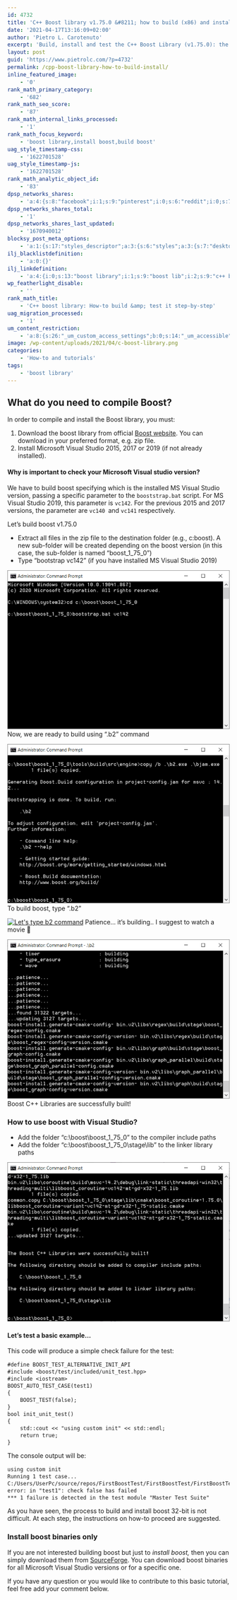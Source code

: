 ```yaml
---
id: 4732
title: 'C++ Boost library v1.75.0 &#8211; how to build (x86) and install it &#8211; the basic approach'
date: '2021-04-17T13:16:09+02:00'
author: 'Pietro L. Carotenuto'
excerpt: 'Build, install and test the C++ Boost Library (v1.75.0): the basic approach step-by-step to build and install the 32 bit version.'
layout: post
guid: 'https://www.pietrolc.com/?p=4732'
permalink: /cpp-boost-library-how-to-build-install/
inline_featured_image:
    - '0'
rank_math_primary_category:
    - '682'
rank_math_seo_score:
    - '87'
rank_math_internal_links_processed:
    - '1'
rank_math_focus_keyword:
    - 'boost library,install boost,build boost'
uag_style_timestamp-css:
    - '1622701528'
uag_style_timestamp-js:
    - '1622701528'
rank_math_analytic_object_id:
    - '83'
dpsp_networks_shares:
    - 'a:4:{s:8:"facebook";i:1;s:9:"pinterest";i:0;s:6:"reddit";i:0;s:7:"twitter";i:0;}'
dpsp_networks_shares_total:
    - '1'
dpsp_networks_shares_last_updated:
    - '1670940012'
blocksy_post_meta_options:
    - 'a:1:{s:17:"styles_descriptor";a:3:{s:6:"styles";a:3:{s:7:"desktop";s:0:"";s:6:"tablet";s:0:"";s:6:"mobile";s:0:"";}s:12:"google_fonts";a:0:{}s:7:"version";i:6;}}'
ilj_blacklistdefinition:
    - 'a:0:{}'
ilj_linkdefinition:
    - 'a:4:{i:0;s:13:"boost library";i:1;s:9:"boost lib";i:2;s:9:"c++ boost";i:3;s:12:"Install bost";}'
wp_featherlight_disable:
    - ''
rank_math_title:
    - 'C++ boost library: How-to build &amp; test it step-by-step'
uag_migration_processed:
    - '1'
um_content_restriction:
    - 'a:8:{s:26:"_um_custom_access_settings";b:0;s:14:"_um_accessible";i:0;s:28:"_um_access_hide_from_queries";b:0;s:19:"_um_noaccess_action";i:0;s:30:"_um_restrict_by_custom_message";i:0;s:27:"_um_restrict_custom_message";s:0:"";s:19:"_um_access_redirect";i:0;s:23:"_um_access_redirect_url";s:0:"";}'
image: /wp-content/uploads/2021/04/c-boost-library.png
categories:
    - 'How-to and tutorials'
tags:
    - 'boost library'
---
```


## What do you need to compile Boost?

In order to compile and install the Boost library, you must:

1. Download the boost library from official [Boost website](https://www.boost.org). You can download in your preferred format, e.g. zip file.
2. Install Microsoft Visual Studio 2015, 2017 or 2019 (if not already installed).

#### Why is important to check your Microsoft Visual studio version?

We have to build boost specifying which is the installed MS Visual Studio version, passing a specific parameter to the `booststrap.bat` script.
For MS Visual Studio 2019, this parameter is `vc142`. For the previous 2015 and 2017 versions, the parameter are `vc140 `and `vc141` respectively.

Let’s build boost v1.75.0

- Extract all files in the zip file to the destination folder (e.g., c:boost). A new sub-folder will be created depending on the boost version (in this case, the sub-folder is named “boost\_1\_75\_0”)
- Type “bootstrap vc142” (if you have installed MS Visual Studio 2019)

[![Type "bootstrap vc142" in the folder where you have extracted all files from boost zip archive](/wp-content/uploads/2021/04/Boost-1.75.0-bootstrap-vc142.png)](/wp-content/uploads/2021/04/Boost-1.75.0-bootstrap-vc142.png)
Now, we are ready to build using “.b2” command

[![Ready to start](/wp-content/uploads/2021/04/Boost-1.75.0-bootstrap-vc142-ended.png)](https://www.pietrolc.com/wp-content/uploads/2021/04/Boost-1.75.0-bootstrap-vc142-ended.png)
To build boost, type “.b2”

[![Let's type b2 command](https://www.pietrolc.com/wp-content/uploads/2021/04/Boost-1.75.0-bootstrap-vc142-b2-build-command.png)](https://www.pietrolc.com/wp-content/uploads/2021/04/Boost-1.75.0-bootstrap-vc142-b2-build-command.png) Patience… it’s building.. I suggest to watch a movie 🙂

[![The process requires a lot of patience](/wp-content/uploads/2021/04/Boost-1.75.0-bootstrap-vc142-b2-building-patience.png)](/wp-content/uploads/2021/04/Boost-1.75.0-bootstrap-vc142-b2-building-patience.png)
Boost C++ Libraries are successfully built!

### How to use boost with Visual Studio?

- Add the folder “c:\\boost\\boost\_1\_75\_0” to the compiler include paths
- Add the folder “c:\\boost\\boost\_1\_75\_0\\stage\\lib” to the linker library paths

[![c++ boost library built successfully](/wp-content/uploads/2021/04/Boost-1.75.0-bootstrap-vc142-b2-built-successfully.png)](/wp-content/uploads/2021/04/Boost-1.75.0-bootstrap-vc142-b2-built-successfully.png)

#### Let’s test a basic example…

This code will produce a simple check failure for the test:

```
#define BOOST_TEST_ALTERNATIVE_INIT_API
#include <boost/test/included/unit_test.hpp>
#include <iostream>
BOOST_AUTO_TEST_CASE(test1)
{
    BOOST_TEST(false);
}
bool init_unit_test()
{
    std::cout << "using custom init" << std::endl;
    return true;
}
```

The console output will be:

```
using custom init
Running 1 test case...
C:/Users/UserPc/source/repos/FirstBoostTest/FirstBoostTest/FirstBoostTest.cpp(7): error: in "test1": check false has failed
*** 1 failure is detected in the test module "Master Test Suite"
```

As you have seen, the process to build and install boost 32-bit is not difficult. At each step, the instructions on how-to proceed are suggested.

### Install boost binaries only

If you are not interested building boost but just to *install boost,* then you can simply download them from [SourceForge](https://sourceforge.net/projects/boost/files/boost-binaries/). You can download boost binaries for all Microsoft Visual Studio versions or for a specific one.

If you have any question or you would like to contribute to this basic tutorial, feel free add your comment below.